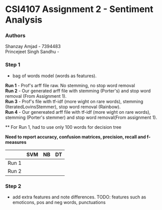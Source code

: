 # CSI4107 Assignment 2 - Sentiment Analysis
### Authors
Shanzay Amjad - 7394483  
Princejeet Singh Sandhu - 

### Step 1
 - bag of words model (words as features). 
 
 **Run 1** - Prof's arff file raw. No stemming, no stop word removal  
 **Run 2** - Our generated arff file with stemming (Porter's) and stop word removal (From Assignment 1).  
 **Run 3** - Prof's file with tf-idf (more wight on rare words), stemming  (IteratedLovinsStemmer), stop word removal (Rainbow).  
 **Run 4** - Our genereated arff file with tf-idf (more wight on rare words), stemming (Porter's stemmer) and stop word removal(From assignment 1).  
 
 ** For Run 1, had to use only 100 words for decision tree
 
 **Need to report accuracy, confusion matrices, precision, recall and f-measures**

|               |      SVM      |       NB      |       DT      |
| ------------- | ------------- | ------------- | ------------- |
| Run 1         |               |               |               |
| Run 2         |               |               |               |

### Step 2
- add extra features and note differences. TODO: features such as emoticons,  pos and neg words, punctuations
